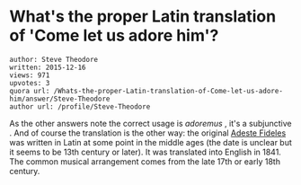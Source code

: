 # What's the proper Latin translation of 'Come let us adore him'?

	author: Steve Theodore
	written: 2015-12-16
	views: 971
	upvotes: 3
	quora url: /Whats-the-proper-Latin-translation-of-Come-let-us-adore-him/answer/Steve-Theodore
	author url: /profile/Steve-Theodore


As the other answers note the correct usage is _adoremus_ , it's a subjunctive . And of course the translation is the other way: the original [Adeste Fideles ](https://en.wikipedia.org/wiki/O_Come,_All_ye_Faithful)was written in Latin at some point in the middle ages (the date is unclear but it seems to be 13th century or later). It was translated into English in 1841. The common musical arrangement comes from the late 17th or early 18th century.

